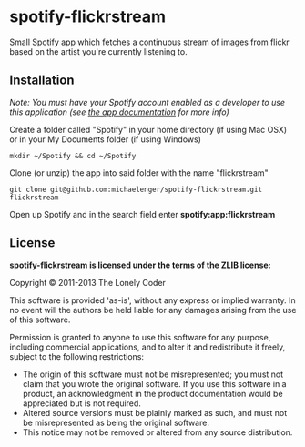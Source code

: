 # spotify-flickrstream

Small Spotify app which fetches a continuous stream of images from flickr based on the artist you're currently listening to.

## Installation

*Note: You must have your Spotify account enabled as a developer to use this application (see [the app documentation](https://developer.spotify.com/technologies/apps/) for more info)*

Create a folder called "Spotify" in your home directory (if using Mac OSX) or in your My Documents folder (if using Windows)

```
mkdir ~/Spotify && cd ~/Spotify
```

Clone (or unzip) the app into said folder with the name "flickrstream"

```
git clone git@github.com:michaelenger/spotify-flickrstream.git flickrstream
```

Open up Spotify and in the search field enter **spotify:app:flickrstream**

## License

**spotify-flickrstream is licensed under the terms of the ZLIB license:**

Copyright © 2011-2013 The Lonely Coder

This software is provided 'as-is', without any express or implied warranty. In no event will the authors be held liable for any damages arising from the use of this software.

Permission is granted to anyone to use this software for any purpose, including commercial applications, and to alter it and redistribute it freely, subject to the following restrictions:

 * The origin of this software must not be misrepresented; you must not claim that you wrote the original software. If you use this software in a product, an acknowledgment in the product documentation would be appreciated but is not required.
 * Altered source versions must be plainly marked as such, and must not be misrepresented as being the original software.
 * This notice may not be removed or altered from any source distribution.
